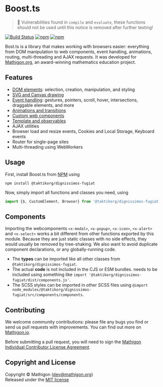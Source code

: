# Boost.ts

> 🚨 Vulnerabilities found in `compile` and `evaluate`, these functions should not be used until this notice is removed after further testing!

[![Build Status](https://github.com/taktikorg/dignissimos-fugiat/workflows/CI%20Tests/badge.svg)](https://github.com/taktikorg/dignissimos-fugiat/actions?query=workflow%3A%22CI+Tests%22)
[![npm](https://img.shields.io/npm/v/@taktikorg/dignissimos-fugiat.svg)](https://www.npmjs.com/package/@taktikorg/dignissimos-fugiat)
[![npm](https://img.shields.io/github/license/taktikorg/dignissimos-fugiat.svg)](https://github.com/taktikorg/dignissimos-fugiat/blob/master/LICENSE)

Bost.ts is a library that makes working with browsers easier: everything from DOM manipulation to
web components, event handling, animations, routing, multi-threading and AJAX requests. It was
developed for [Mathigon.org](https://mathigon.org), an award-winning mathematics education project.


## Features

* [DOM elements](docs/elements.md): selection, creation, manipulation, and styling
* [SVG and Canvas drawing](docs/elements.md#svg-and-canvas-drawing)
* [Event handling](docs/events.md): gestures, pointers, scroll, hover, intersections, draggable
  elements, and more
* [Animations and transitions](docs/animations.md)
* [Custom web components](docs/webcomponents.md)
* [Template and observables](docs/webcomponents.md#templates-models-and-observables)
* AJAX utilities
* Browser load and resize events, Cookies and Local Storage, Keyboard events
* Router for single-page sites
* Multi-threading using WebWorkers


## Usage

First, install Boost.ts from [NPM](https://www.npmjs.com/package/@taktikorg/dignissimos-fugiat)
using

```
npm install @taktikorg/dignissimos-fugiat
```

Now, simply import all functions and classes you need, using

```js
import {$, CustomElement, Browser} from '@taktikorg/dignissimos-fugiat'
```


## Components

Importing the webcomponents `<x-modal>`, `<x-popup>`, `<x-icon>`, `<x-alert>` and `<x-select>` works
a bit different from other functions exported by this module. Because they are just static classes
with no side effects, they would usually be removed by tree-shaking. We also want to avoid duplicate
component declarations, or any globally-running code.

* The __types__ can be imported like all other classes from `@taktikorg/dignissimos-fugiat`.
* The actual __code__ is not included in the CJS or ESM bundles. needs to be included using
  something like `import '@taktikorg/dignissimos-fugiat/dist/components.js'`.
* The SCSS styles can be imported in other SCSS files using
  `@import node_modules/@taktikorg/dignissimos-fugiat/src/components/components`.


## Contributing

We welcome community contributions: please file any bugs you find or send us pull requests with
improvements. You can find out more on [Mathigon.io](https://mathigon.io).

Before submitting a pull request, you will need to sign the [Mathigon Individual Contributor
License Agreement](https://gist.github.com/plegner/5ad5b7be2948a4ad073c50b15ac01d39).


## Copyright and License

Copyright © Mathigon ([dev@mathigon.org](mailto:dev@mathigon.org))  
Released under the [MIT license](LICENSE)
